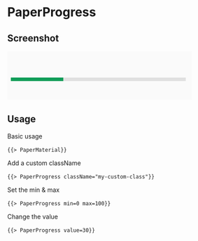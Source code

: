 # PaperProgress 

## Screenshot
![PaperProgress ](../../../examples/readme/PaperProgress.png)

## Usage

Basic usage

```
{{> PaperMaterial}}
```

Add a custom className

```
{{> PaperProgress className="my-custom-class"}}
```

Set the min & max

```
{{> PaperProgress min=0 max=100}}
```

Change the value

```
{{> PaperProgress value=30}}
```

